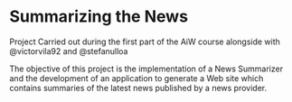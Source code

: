 # Summarizing the News
Project Carried out during the first part of the AiW course alongside with @victorvila92 and @stefanulloa

The objective of this project is the implementation of a News Summarizer and the development of an application to generate a Web site which contains summaries of the latest news published by a news provider.

